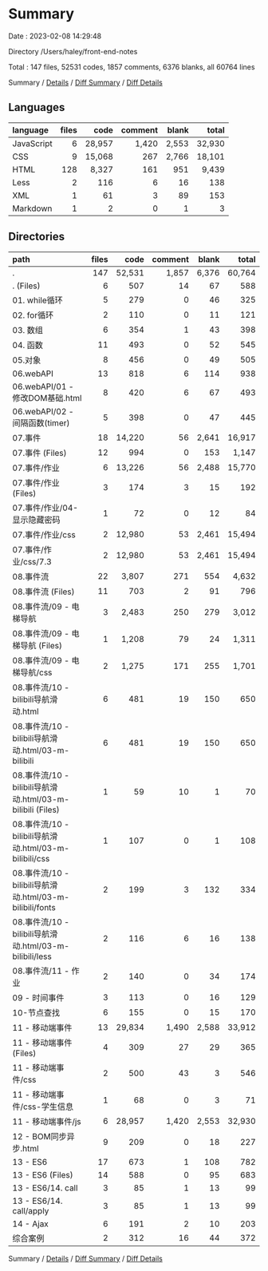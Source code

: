# Summary

Date : 2023-02-08 14:29:48

Directory /Users/haley/front-end-notes

Total : 147 files,  52531 codes, 1857 comments, 6376 blanks, all 60764 lines

Summary / [Details](details.md) / [Diff Summary](diff.md) / [Diff Details](diff-details.md)

## Languages
| language | files | code | comment | blank | total |
| :--- | ---: | ---: | ---: | ---: | ---: |
| JavaScript | 6 | 28,957 | 1,420 | 2,553 | 32,930 |
| CSS | 9 | 15,068 | 267 | 2,766 | 18,101 |
| HTML | 128 | 8,327 | 161 | 951 | 9,439 |
| Less | 2 | 116 | 6 | 16 | 138 |
| XML | 1 | 61 | 3 | 89 | 153 |
| Markdown | 1 | 2 | 0 | 1 | 3 |

## Directories
| path | files | code | comment | blank | total |
| :--- | ---: | ---: | ---: | ---: | ---: |
| . | 147 | 52,531 | 1,857 | 6,376 | 60,764 |
| . (Files) | 6 | 507 | 14 | 67 | 588 |
| 01. while循环 | 5 | 279 | 0 | 46 | 325 |
| 02. for循环 | 2 | 110 | 0 | 11 | 121 |
| 03. 数组 | 6 | 354 | 1 | 43 | 398 |
| 04. 函数 | 11 | 493 | 0 | 52 | 545 |
| 05.对象 | 8 | 456 | 0 | 49 | 505 |
| 06.webAPI | 13 | 818 | 6 | 114 | 938 |
| 06.webAPI/01 - 修改DOM基础.html | 8 | 420 | 6 | 67 | 493 |
| 06.webAPI/02 - 间隔函数(timer) | 5 | 398 | 0 | 47 | 445 |
| 07.事件 | 18 | 14,220 | 56 | 2,641 | 16,917 |
| 07.事件 (Files) | 12 | 994 | 0 | 153 | 1,147 |
| 07.事件/作业 | 6 | 13,226 | 56 | 2,488 | 15,770 |
| 07.事件/作业 (Files) | 3 | 174 | 3 | 15 | 192 |
| 07.事件/作业/04-显示隐藏密码 | 1 | 72 | 0 | 12 | 84 |
| 07.事件/作业/css | 2 | 12,980 | 53 | 2,461 | 15,494 |
| 07.事件/作业/css/7.3 | 2 | 12,980 | 53 | 2,461 | 15,494 |
| 08.事件流 | 22 | 3,807 | 271 | 554 | 4,632 |
| 08.事件流 (Files) | 11 | 703 | 2 | 91 | 796 |
| 08.事件流/09 - 电梯导航 | 3 | 2,483 | 250 | 279 | 3,012 |
| 08.事件流/09 - 电梯导航 (Files) | 1 | 1,208 | 79 | 24 | 1,311 |
| 08.事件流/09 - 电梯导航/css | 2 | 1,275 | 171 | 255 | 1,701 |
| 08.事件流/10 - bilibili导航滑动.html | 6 | 481 | 19 | 150 | 650 |
| 08.事件流/10 - bilibili导航滑动.html/03-m-bilibili | 6 | 481 | 19 | 150 | 650 |
| 08.事件流/10 - bilibili导航滑动.html/03-m-bilibili (Files) | 1 | 59 | 10 | 1 | 70 |
| 08.事件流/10 - bilibili导航滑动.html/03-m-bilibili/css | 1 | 107 | 0 | 1 | 108 |
| 08.事件流/10 - bilibili导航滑动.html/03-m-bilibili/fonts | 2 | 199 | 3 | 132 | 334 |
| 08.事件流/10 - bilibili导航滑动.html/03-m-bilibili/less | 2 | 116 | 6 | 16 | 138 |
| 08.事件流/11 - 作业 | 2 | 140 | 0 | 34 | 174 |
| 09 - 时间事件 | 3 | 113 | 0 | 16 | 129 |
| 10-节点查找 | 6 | 155 | 0 | 15 | 170 |
| 11 - 移动端事件 | 13 | 29,834 | 1,490 | 2,588 | 33,912 |
| 11 - 移动端事件 (Files) | 4 | 309 | 27 | 29 | 365 |
| 11 - 移动端事件/css | 2 | 500 | 43 | 3 | 546 |
| 11 - 移动端事件/css-学生信息 | 1 | 68 | 0 | 3 | 71 |
| 11 - 移动端事件/js | 6 | 28,957 | 1,420 | 2,553 | 32,930 |
| 12 - BOM同步异步.html | 9 | 209 | 0 | 18 | 227 |
| 13 - ES6 | 17 | 673 | 1 | 108 | 782 |
| 13 - ES6 (Files) | 14 | 588 | 0 | 95 | 683 |
| 13 - ES6/14. call | 3 | 85 | 1 | 13 | 99 |
| 13 - ES6/14. call/apply | 3 | 85 | 1 | 13 | 99 |
| 14 - Ajax | 6 | 191 | 2 | 10 | 203 |
| 综合案例 | 2 | 312 | 16 | 44 | 372 |

Summary / [Details](details.md) / [Diff Summary](diff.md) / [Diff Details](diff-details.md)